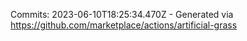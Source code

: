 Commits: 2023-06-10T18:25:34.470Z - Generated via https://github.com/marketplace/actions/artificial-grass
<br>

